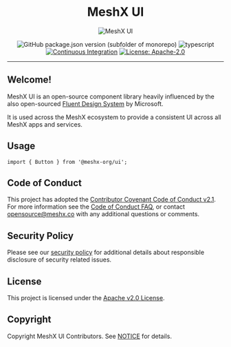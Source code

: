 <!--
parent:
  order: false
-->

<div align="center">
  <h1>MeshX UI</h1>
</div>

<!-- Header -->
<p align="center">
    <img src="./docs/images/meshx-ui-header.png" alt="MeshX UI">
</p>

<!-- Badges -->

<div align="center">

![GitHub package.json version (subfolder of monorepo)](https://img.shields.io/github/package-json/v/meshx-org/meshx-sidetree?filename=packages%2Fcore%2Fpackage.json)
![typescript](https://badgen.net/badge/icon/typescript?icon=typescript&label)
[![Continuous Integration](https://github.com/meshx-org/meshx-sidetree/workflows/CI/badge.svg)](https://github.com/meshx-org/meshx-sidetree/actions/workflows/ci.yml)
[![License: Apache-2.0](https://img.shields.io/github/license/meshx-org/sidetree-sdk)](https://opensource.org/licenses/Apache-2.0)

</div>

---

## Welcome!

MeshX UI is an open-source component library heavily influenced by the also open-sourced [Fluent Design System](https://www.microsoft.com/design/fluent) by Microsoft.

It is used across the MeshX ecosystem to provide a consistent UI across all MeshX apps and services.

## Usage

```
import { Button } from '@meshx-org/ui';
```

<!--  ## Developers Guide

See [Development](./DEVELOPMENT.md)
-->

## Code of Conduct

This project has adopted the [Contributor Covenant Code of Conduct v2.1](CODE_OF_CONDUCT.md). For more information see the [Code of Conduct FAQ](https://www.contributor-covenant.org/faq), or contact [opensource@meshx.co](mailto:opensource@meshx.co) with any additional questions or comments.

## Security Policy

Please see our [security policy](./SECURITY.md) for additional details about responsible disclosure of security related issues.

## License

This project is licensed under the [Apache v2.0 License](LICENSE.txt).

## Copyright

Copyright MeshX UI Contributors. See [NOTICE](NOTICE.txt) for details.
